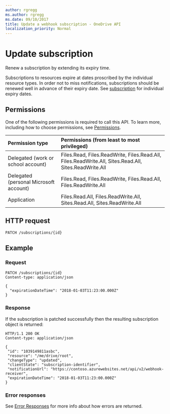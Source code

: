 ```yaml
---
author: rgregg
ms.author: rgregg
ms.date: 09/10/2017
title: Update a webhook subscription - OneDrive API
localization_priority: Normal
---
```

# Update subscription

Renew a subscription by extending its expiry time.

Subscriptions to resources expire at dates proscribed by the individual resource types.
In order not to miss notifications, subscriptions should be renewed well in advance of their expiry date.
See [subscription](../resources/subscription.md) for individual expiry dates.

## Permissions

One of the following permissions is required to call this API. To learn more, including how to choose permissions, see [Permissions](../concepts/permissions_reference.md).

|Permission type      | Permissions (from least to most privileged)              |
|:--------------------|:---------------------------------------------------------|
|Delegated (work or school account) | Files.Read, Files.ReadWrite, Files.Read.All, Files.ReadWrite.All, Sites.Read.All, Sites.ReadWrite.All    |
|Delegated (personal Microsoft account) | Files.Read, Files.ReadWrite, Files.Read.All, Files.ReadWrite.All    |
|Application | Files.Read.All, Files.ReadWrite.All, Sites.Read.All, Sites.ReadWrite.All |

## HTTP request

<!-- { "blockType": "ignored" } -->

```http
PATCH /subscriptions/{id}
```

## Example

### Request

<!-- { "blockType": "request", "name": "patch-subscription-graph", "@odata.type": "microsoft.graph.subscription", "tags": "service.graph" } -->

```http
PATCH /subscriptions/{id}
Content-type: application/json

{
  "expirationDateTime": "2018-01-03T11:23:00.000Z"
}
```

### Response

If the subscription is patched successfully then the resulting subscription object is returned:

<!-- { "blockType": "response",  "name": "patch-subscription-graph", "@odata.type": "microsoft.graph.subscription" } -->

```http
HTTP/1.1 200 OK
Content-type: application/json

{
 "id": "1039149811asbc",
 "resource": "/me/drive/root",
 "changeType": "updated",
 "clientState": "subscription-identifier",
 "notificationUrl": "https://contoso.azurewebsites.net/api/v2/webhook-receiver",
 "expirationDateTime": "2018-01-03T11:23:00.000Z"
}
```

### Error responses

See [Error Responses][error-response] for more info about
how errors are returned.

[error-response]: ../concepts/errors.md

<!-- {
  "type": "#page.annotation",
  "description": "Update a subscription created for an item.",
  "keywords": "notification,list,subscription,webhook,enumerate",
  "section": "documentation",
  "tocPath": "Webhooks/Update"
} -->
